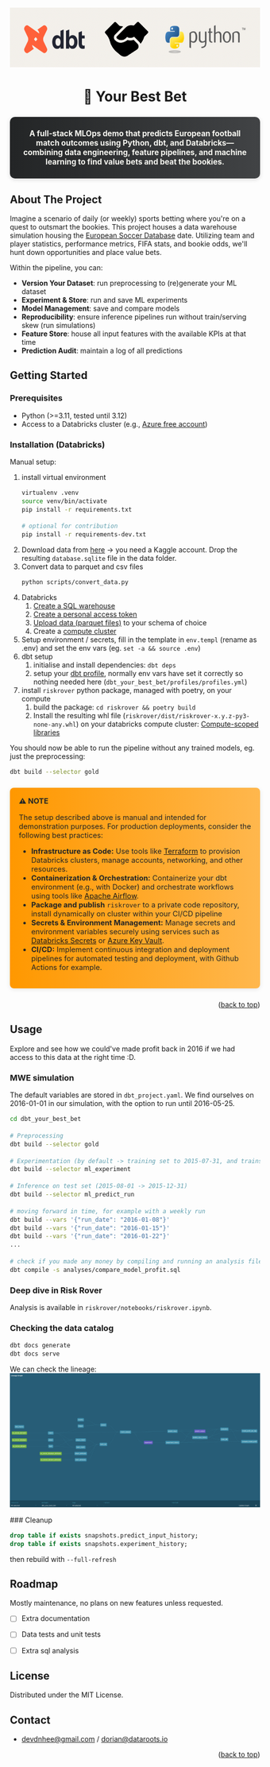 
<a name="readme-top"></a>


<br />
<div align="center">
  <a href="https://github.com/devdnhee">
    <img src="images/logo.png" alt="Logo" width="600" height="120">
  </a>

<h1 align="center">🎲 Your Best Bet</h1>
   <div style="background: linear-gradient(90deg, #232526 0%, #414345 100%); color: #f8f8f2; border-radius: 10px; padding: 24px; margin: 24px 0; box-shadow: 0 2px 8px rgba(0,0,0,0.15); font-size: 1.1em;">
      <strong>
         A full-stack MLOps demo that predicts European football match outcomes using Python, dbt, and Databricks—combining data engineering, feature pipelines, and machine learning to find value bets and beat the bookies.
      </strong>
   </div>
</div>


## About The Project

Imagine a scenario of daily (or weekly) sports betting where you're on a quest to outsmart the bookies. This project houses a data warehouse simulation housing the [European Soccer Database](https://www.kaggle.com/datasets/hugomathien/soccer) date. Utilizing team and player statistics, performance metrics, FIFA stats, and bookie odds, we'll hunt down opportunities and place value bets.

Within the pipeline, you can:

- **Version Your Dataset**: run preprocessing to (re)generate your ML dataset
- **Experiment & Store**: run and save ML experiments
- **Model Management**: save and compare models
- **Reproducibility**: ensure inference pipelines run without train/serving skew (run simulations)
- **Feature Store**: house all input features with the available KPIs at that time
- **Prediction Audit**: maintain a log of all predictions


## Getting Started

### Prerequisites

* Python (>=3.11, tested until 3.12)
* Access to a Databricks cluster (e.g., [Azure free account](https://azure.microsoft.com/en-us/free))


### Installation (Databricks)

Manual setup:

1. install virtual environment
   ```bash
   virtualenv .venv
   source venv/bin/activate
   pip install -r requirements.txt

   # optional for contribution
   pip install -r requirements-dev.txt
   ```
2. Download data from [here]("https://www.kaggle.com/datasets/hugomathien/soccer/download?datasetVersionNumber=10") -> you need a Kaggle account. Drop the resulting `database.sqlite` file in the data folder.
3. Convert data to parquet and csv files
   ```bash
   python scripts/convert_data.py
   ```
4. Databricks
   1. [Create a SQL warehouse](https://docs.databricks.com/aws/en/compute/sql-warehouse/create)
   2. [Create a personal access token](https://docs.databricks.com/aws/en/dev-tools/auth/pat)
   3. [Upload data (parquet files)](https://docs.databricks.com/aws/en/ingestion/file-upload/) to your schema of choice
   4. Create a [compute cluster](https://docs.databricks.com/aws/en/compute/)
5. Setup environment / secrets, fill in the template in `env.templ` (rename as .env) and set the env vars (eg. `set -a && source .env`)
6. dbt setup
   1. initialise and install dependencies: `dbt deps`
   2. setup your [dbt profile](https://docs.getdbt.com/docs/core/connect-data-platform/connection-profiles), normally env vars have set it correctly so nothing needed here (`dbt_your_best_bet/profiles/profiles.yml`)
6. install `riskrover` python package, managed with poetry, on your compute
   1. build the package: `cd riskrover && poetry build`
   2. Install the resulting whl file (`riskrover/dist/riskrover-x.y.z-py3-none-any.whl`) on your databricks compute cluster: [Compute-scoped libraries](https://docs.databricks.com/aws/en/libraries/cluster-libraries)


You should now be able to run the pipeline without any trained models, eg. just the preprocessing:

```sh
dbt build --selector gold
```

<div style="background: linear-gradient(90deg, #ff9800 0%, #ffb74d 100%); color: #232526; border-radius: 8px; padding: 18px; margin: 24px 0; box-shadow: 0 2px 8px rgba(0,0,0,0.10); font-size: 1.05em;">
<strong>⚠️ NOTE</strong>
<p>The setup described above is manual and intended for demonstration purposes. For production deployments, consider the following best practices:
   <ul>
      <li><b>Infrastructure as Code:</b> Use tools like <a href="https://www.terraform.io/">Terraform</a> to provision Databricks clusters, manage accounts, networking, and other resources.</li>
      <li><b>Containerization & Orchestration:</b> Containerize your dbt environment (e.g., with Docker) and orchestrate workflows using tools like <a href="https://airflow.apache.org/">Apache Airflow</a>.</li>
      <li><b>Package and publish</b> <code>riskrover</code> to a private code repository, install dynamically on cluster within your CI/CD pipeline</li>
      <li><b>Secrets & Environment Management:</b> Manage secrets and environment variables securely using services such as <a href="https://docs.databricks.com/en/security/secrets/index.html">Databricks Secrets</a> or <a href="https://learn.microsoft.com/en-us/azure/key-vault/">Azure Key Vault</a>.</li>
      <li><b>CI/CD:</b> Implement continuous integration and deployment pipelines for automated testing and deployment, with Github Actions for example.</li>
   </ul>
</p>
</div>


<p align="right">(<a href="#readme-top">back to top</a>)</p>



<!-- USAGE EXAMPLES -->
## Usage

Explore and see how we could've made profit back in 2016 if we had access to this data at the right time :D.

### MWE simulation

The default variables are stored in `dbt_project.yaml`. We find ourselves on 2016-01-01 in our simulation, with the option to run until 2016-05-25.

```sh
cd dbt_your_best_bet

# Preprocessing
dbt build --selector gold

# Experimentation (by default -> training set to 2015-07-31, and trains a simple logistic regression with cross validation)
dbt build --selector ml_experiment

# Inference on test set (2015-08-01 -> 2015-12-31)
dbt build --selector ml_predict_run

# moving forward in time, for example with a weekly run
dbt build --vars '{"run_date": "2016-01-08"}'
dbt build --vars '{"run_date": "2016-01-15"}'
dbt build --vars '{"run_date": "2016-01-22"}'
...

# check if you made any money by compiling and running an analysis file
dbt compile -s analyses/compare_model_profit.sql
```

### Deep dive in Risk Rover
Analysis is available in `riskrover/notebooks/riskrover.ipynb`.

### Checking the data catalog

```sh
dbt docs generate
dbt docs serve
```

We can check the lineage:
![](images/lineage.png)

### Cleanup

```sql
drop table if exists snapshots.predict_input_history;
drop table if exists snapshots.experiment_history;
```

then rebuild with `--full-refresh`

<!-- ROADMAP -->
## Roadmap

Mostly maintenance, no plans on new features unless requested.

- [ ] Extra documentation
- [ ] Data tests and unit tests
- [ ] Extra sql analysis


<!-- LICENSE -->
## License

Distributed under the MIT License.


<!-- CONTACT -->
## Contact
- devdnhee@gmail.com / dorian@dataroots.io


<p align="right">(<a href="#readme-top">back to top</a>)</p>
